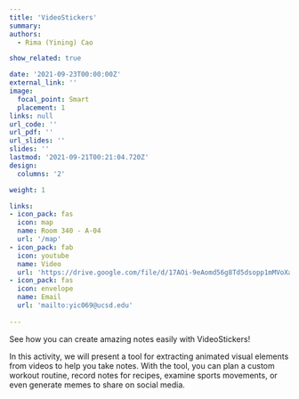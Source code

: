 ```yaml
---
title: 'VideoStickers'
summary:
authors: 
  - Rima (Yining) Cao

show_related: true

date: '2021-09-23T00:00:00Z'
external_link: ''
image:
  focal_point: Smart
  placement: 1
links: null
url_code: ''
url_pdf: ''
url_slides: ''
slides: ''
lastmod: '2021-09-21T00:21:04.720Z'
design:
  columns: '2'

weight: 1

links:
- icon_pack: fas
  icon: map
  name: Room 340 - A-04
  url: '/map'
- icon_pack: fab
  icon: youtube
  name: Video
  url: 'https://drive.google.com/file/d/17AOi-9eAomd56g8Td5dsopp1mMVoXapp/view'
- icon_pack: fas
  icon: envelope
  name: Email
  url: 'mailto:yic069@ucsd.edu'
  
---
```

See how you can create amazing notes easily with VideoStickers! 

In this activity, we will present a tool for extracting animated visual elements from videos to help you take notes. With the tool, you can plan a custom workout routine, record notes for recipes, examine sports movements, or even generate memes to share on social media.